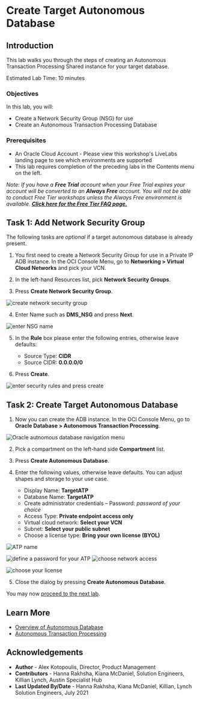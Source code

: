 # Create Target Autonomous Database

## Introduction

This lab walks you through the steps of creating an Autonomous Transaction Processing Shared instance for your target database.

  [](youtube:c-DUIePFKco)

Estimated Lab Time: 10 minutes

### Objectives

In this lab, you will:
* Create a Network Security Group (NSG) for use
* Create an Autonomous Transaction Processing Database

### Prerequisites

* An Oracle Cloud Account - Please view this workshop's LiveLabs landing page to see which environments are supported
* This lab requires completion of the preceding labs in the Contents menu on the left.

*Note: If you have a **Free Trial** account when your Free Trial expires your account will be converted to an **Always Free** account. You will not be able to conduct Free Tier workshops unless the Always Free environment is available. **[Click here for the Free Tier FAQ page.](https://www.oracle.com/cloud/free/faq.html)***

## Task 1: Add Network Security Group

The following tasks are *optional* if a target autonomous database is already present.

1. You first need to create a Network Security Group for use in a Private IP ADB instance. In the OCI Console Menu, go to **Networking > Virtual Cloud Networks** and pick your VCN.

2. In the left-hand Resources list, pick **Network Security Groups**.

3. Press **Create Network Security Group**.

  ![create network security group](images/create-network-security-group.png)

4. Enter Name such as **DMS\_NSG** and press **Next**.

  ![enter NSG name](images/naming-nsg.png)

5. In the **Rule** box please enter the following entries, otherwise leave defaults:
    - Source Type: **CIDR**
    - Source CIDR: **0.0.0.0/0**

6. Press **Create**.

  ![enter security rules and press create](images/add-security-rules-nsg.png)

## Task 2: Create Target Autonomous Database

1. Now you can create the ADB instance. In the OCI Console Menu, go to **Oracle Database > Autonomous Transaction Processing**.

  ![Oracle autnomous database navigation menu](images/odb-to-atp.png)

2. Pick a compartment on the left-hand side **Compartment** list.

3. Press **Create Autonomous Database**.

4. Enter the following values, otherwise leave defaults. You can adjust shapes and storage to your use case.
    - Display Name: **TargetATP**
    - Database Name: **TargetATP**
    - Create administrator credentials – Password: *password of your choice*
    - Access Type: **Private endpoint access only**
    - Virtual cloud network: **Select your VCN**
    - Subnet: **Select your public subnet**
    - Choose a license type: **Bring your own license (BYOL)**

  ![ATP name](images/atp-name.png)

  ![define a password for your ATP](images/atp-password.png)
  ![choose network access](images/network-access.png)

  ![choose your license](images/license.png)

5. Close the dialog by pressing **Create Autonomous Database**.

You may now [proceed to the next lab](#next).

## Learn More

* [Overview of Autonomous Database](https://docs.oracle.com/en-us/iaas/Content/Database/Concepts/adboverview.htm)
* [Autonomous Transaction Processing](https://docs.oracle.com/en/cloud/paas/atp-cloud/index.html)

## Acknowledgements
* **Author** - Alex Kotopoulis, Director, Product Management
* **Contributors** -  Hanna Rakhsha, Kiana McDaniel, Solution Engineers, Killian Lynch, Austin Specialist Hub
* **Last Updated By/Date** - Hanna Rakhsha, Kiana McDaniel, Killian, Lynch Solution Engineers, July 2021
